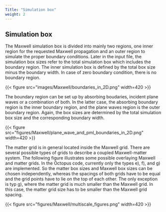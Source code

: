 ```yaml
---
Title: "Simulation box"
weight: 2
---
```




## Simulation box

The Maxwell simulation box is divided into mainly two regions, one inner region for the requested Maxwell propagation and an outer region to simulate the proper boundary conditions. Later in the input file, the simulation box sizes refer to the total simulation box which includes the boundary region. The inner simulation box is defined by the total box size minus the boundary width. In case of zero boundary condition, there is no boundary region.  

{{< figure src="images/Maxwell/boundaries_in_2D.png" width=420 >}}

The boundary region can be set up by absorbing boudaries, incident plane waves or a combination of both. In the latter case, the absorbing boundary region is the inner boundary region, and the plane waves region is the outer boundary region. Again, the box sizes are determined by the total simulation box size and the corresponding boundary width.  

{{< figure src="figures/Maxwell/plane_wave_and_pml_boundaries_in_2D.png" width=420 >}}


The matter grid is in general located inside the Maxwell grid. There are several possible types of grids to describe a coupled Maxwell-matter system. The following figure illustrates some possible overlaying Maxwell and matter grids. In the Octopus code, currently only the types e), f), and g) are implemented. So the matter box sizes and Maxwell box sizes can be chosen independently, whereas the spacings of both grids have to be equal and the grid points have to lie on the top of each other. The only exception is typ g), where the matter grid is much smaller than the Maxwell grid. In this case, the matter grid size has to be smaller than the Maxwell grid spacing.  

{{< figure src="figures/Maxwell/multiscale_figures.png" width=420 >}}

